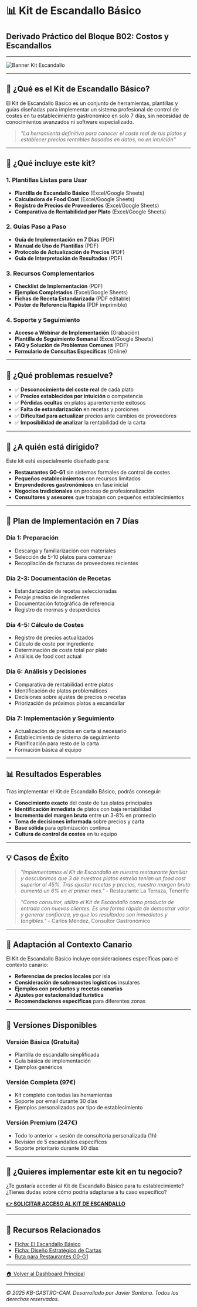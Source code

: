 # 📊 Kit de Escandallo Básico

## Derivado Práctico del Bloque B02: Costos y Escandallos

---

![Banner Kit Escandallo](https://images.unsplash.com/photo-1554224155-1696413565d3?ixlib=rb-4.0.3&ixid=M3wxMjA3fDB8MHxwaG90by1wYWdlfHx8fGVufDB8fHx8fA%3D%3D&auto=format&fit=crop&w=1170&q=80)

---

## 📌 ¿Qué es el Kit de Escandallo Básico?

El Kit de Escandallo Básico es un conjunto de herramientas, plantillas y guías diseñadas para implementar un sistema profesional de control de costes en tu establecimiento gastronómico en solo 7 días, sin necesidad de conocimientos avanzados ni software especializado.

> *"La herramienta definitiva para conocer el coste real de tus platos y establecer precios rentables basados en datos, no en intuición"*

---

## 🎯 ¿Qué incluye este kit?

### 1. Plantillas Listas para Usar
- **Plantilla de Escandallo Básico** (Excel/Google Sheets)
- **Calculadora de Food Cost** (Excel/Google Sheets)
- **Registro de Precios de Proveedores** (Excel/Google Sheets)
- **Comparativa de Rentabilidad por Plato** (Excel/Google Sheets)

### 2. Guías Paso a Paso
- **Guía de Implementación en 7 Días** (PDF)
- **Manual de Uso de Plantillas** (PDF)
- **Protocolo de Actualización de Precios** (PDF)
- **Guía de Interpretación de Resultados** (PDF)

### 3. Recursos Complementarios
- **Checklist de Implementación** (PDF)
- **Ejemplos Completados** (Excel/Google Sheets)
- **Fichas de Receta Estandarizada** (PDF editable)
- **Póster de Referencia Rápida** (PDF imprimible)

### 4. Soporte y Seguimiento
- **Acceso a Webinar de Implementación** (Grabación)
- **Plantilla de Seguimiento Semanal** (Excel/Google Sheets)
- **FAQ y Solución de Problemas Comunes** (PDF)
- **Formulario de Consultas Específicas** (Online)

---

## 🧩 ¿Qué problemas resuelve?

- ✅ **Desconocimiento del coste real** de cada plato
- ✅ **Precios establecidos por intuición** o competencia
- ✅ **Pérdidas ocultas** en platos aparentemente exitosos
- ✅ **Falta de estandarización** en recetas y porciones
- ✅ **Dificultad para actualizar** precios ante cambios de proveedores
- ✅ **Imposibilidad de analizar** la rentabilidad de la carta

---

## 👥 ¿A quién está dirigido?

Este kit está especialmente diseñado para:

- **Restaurantes G0-G1** sin sistemas formales de control de costes
- **Pequeños establecimientos** con recursos limitados
- **Emprendedores gastronómicos** en fase inicial
- **Negocios tradicionales** en proceso de profesionalización
- **Consultores y asesores** que trabajan con pequeños establecimientos

---

## 📅 Plan de Implementación en 7 Días

### Día 1: Preparación
- Descarga y familiarización con materiales
- Selección de 5-10 platos para comenzar
- Recopilación de facturas de proveedores recientes

### Día 2-3: Documentación de Recetas
- Estandarización de recetas seleccionadas
- Pesaje preciso de ingredientes
- Documentación fotográfica de referencia
- Registro de mermas y desperdicios

### Día 4-5: Cálculo de Costes
- Registro de precios actualizados
- Cálculo de coste por ingrediente
- Determinación de coste total por plato
- Análisis de food cost actual

### Día 6: Análisis y Decisiones
- Comparativa de rentabilidad entre platos
- Identificación de platos problemáticos
- Decisiones sobre ajustes de precios o recetas
- Priorización de próximos platos a escandallar

### Día 7: Implementación y Seguimiento
- Actualización de precios en carta si necesario
- Establecimiento de sistema de seguimiento
- Planificación para resto de la carta
- Formación básica al equipo

---

## 📊 Resultados Esperables

Tras implementar el Kit de Escandallo Básico, podrás conseguir:

- **Conocimiento exacto** del coste de tus platos principales
- **Identificación inmediata** de platos con baja rentabilidad
- **Incremento del margen bruto** entre un 3-8% en promedio
- **Toma de decisiones informada** sobre precios y carta
- **Base sólida** para optimización continua
- **Cultura de control de costes** en tu equipo

---

## 💡 Casos de Éxito

> *"Implementamos el Kit de Escandallo en nuestro restaurante familiar y descubrimos que 3 de nuestros platos estrella tenían un food cost superior al 45%. Tras ajustar recetas y precios, nuestro margen bruto aumentó un 6% en el primer mes."* - Restaurante La Terraza, Tenerife

> *"Como consultor, utilizo el Kit de Escandallo como producto de entrada con nuevos clientes. Es una forma rápida de demostrar valor y generar confianza, ya que los resultados son inmediatos y tangibles."* - Carlos Méndez, Consultor Gastronómico

---

## 📌 Adaptación al Contexto Canario

El Kit de Escandallo Básico incluye consideraciones específicas para el contexto canario:

- **Referencias de precios locales** por isla
- **Consideración de sobrecostes logísticos** insulares
- **Ejemplos con productos y recetas canarias**
- **Ajustes por estacionalidad turística**
- **Recomendaciones específicas** para diferentes zonas

---

## 🔄 Versiones Disponibles

### Versión Básica (Gratuita)
- Plantilla de escandallo simplificada
- Guía básica de implementación
- Ejemplos genéricos

### Versión Completa (97€)
- Kit completo con todas las herramientas
- Soporte por email durante 30 días
- Ejemplos personalizados por tipo de establecimiento

### Versión Premium (247€)
- Todo lo anterior + sesión de consultoría personalizada (1h)
- Revisión de 5 escandallos específicos
- Soporte prioritario durante 90 días

---

## 💬 ¿Quieres implementar este kit en tu negocio?

¿Te gustaría acceder al Kit de Escandallo Básico para tu establecimiento? ¿Tienes dudas sobre cómo podría adaptarse a tu caso específico?

**[👉 SOLICITAR ACCESO AL KIT DE ESCANDALLO](/kb-gastro-can-2025/MVP_Notion/Solicitar_Acceso.md)**

---

## 🔗 Recursos Relacionados

- [Ficha: El Escandallo Básico](/kb-gastro-can-2025/MVP_Notion/B02_Costos_y_Escandallos.md)
- [Ficha: Diseño Estratégico de Cartas](/kb-gastro-can-2025/MVP_Notion/B03_Cartas_y_Menus.md)
- [Ruta para Restaurantes G0-G1](/kb-gastro-can-2025/MVP_Notion/Ruta_Restaurante_G0-G1.md)

---

[🏠 Volver al Dashboard Principal](/kb-gastro-can-2025/MVP_Notion/00_Dashboard_Principal.md)

---

*© 2025 KB-GASTRO-CAN. Desarrollado por Javier Santana. Todos los derechos reservados.*
